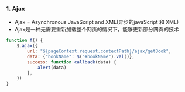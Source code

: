 ### 1. Ajax

-  Ajax = Asynchronous JavaScript and XML(异步的javaScript 和 XML)
- Ajax是一种无需要重新加载整个网页的情况下，能够更新部分网页的技术

```js
function f() {
    $.ajax({
        url: "${pageContext.request.contextPath}/ajax/getBook",
        data: {"bookName": $("#bookName").val()},
        success: function callback(data) {
            alert(data)
        },
    })
}
```